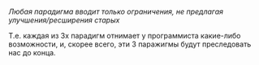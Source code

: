 *Любая парадигма вводит только ограничения, не предлагая улучшения/ресширения старых*

Т.е. каждая из 3х парадигм отнимает у программиста какие-либо возможности, и, скорее всего, эти 3 паражигмы будут преследовать нас до конца.
